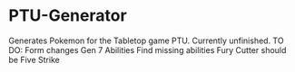 # PTU-Generator
Generates Pokemon for the Tabletop game PTU.
Currently unfinished.
TO DO:
Form changes
Gen 7 Abilities
Find missing abilities
Fury Cutter should be Five Strike
